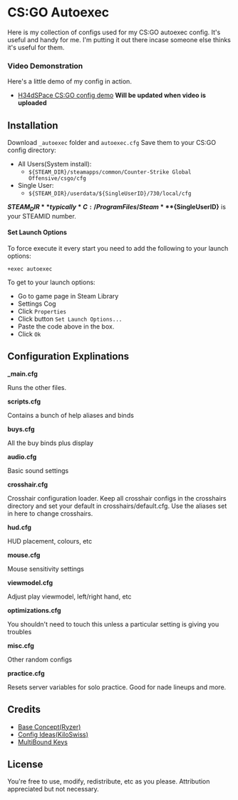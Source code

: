 # CS:GO Autoexec
Here is my collection of configs used for my CS:GO autoexec config. It's useful and handy for me. I'm putting it out there incase someone else thinks it's useful for them. 

### Video Demonstration
Here's a little demo of my config in action.
* [H34dSPace CS:GO config demo](#)
**Will be updated when video is uploaded**

## Installation

Download `_autoexec` folder and `autoexec.cfg`
Save them to your CS:GO config directory: 
* All Users(System install):
  * `${STEAM_DIR}/steamapps/common/Counter-Strike Global Offensive/csgo/cfg`
* Single User:
  * `${STEAM_DIR}/userdata/${SingleUserID}/730/local/cfg`

**${STEAM_DIR}** typically *C:/Program Files/Steam*
**${SingleUserID}** is your STEAMID number.

#### Set Launch Options
To force execute it every start you need to add the following to your launch options:
```
+exec autoexec
```
To get to your launch options:
* Go to game page in Steam Library
* Settings Cog
* Click `Properties`
* Click button `Set Launch Options...`
* Paste the code above in the box.
* Click `Ok`


## Configuration Explinations

**_main.cfg**

Runs the other files.

**scripts.cfg**

Contains a bunch of help aliases and binds 

**buys.cfg**

All the buy binds plus display

**audio.cfg**

Basic sound settings

**crosshair.cfg**

Crosshair configuration loader. Keep all crosshair configs in the crosshairs directory and set your default in crosshairs/default.cfg. Use the aliases set in here to change crosshairs.

**hud.cfg**

HUD placement, colours, etc

**mouse.cfg**

Mouse sensitivity settings

**viewmodel.cfg**

Adjust play viewmodel, left/right hand, etc

**optimizations.cfg**

You shouldn't need to touch this unless a particular setting is giving you troubles

**misc.cfg**

Other random configs

**practice.cfg**

Resets server variables for solo practice. Good for nade lineups and more.


## Credits
* [Base Concept(Ryzer)](https://github.com/ryzr/csgo-autoexec)
* [Config Ideas(KiloSwiss)](https://gist.github.com/KiloSwiss/a015b0620284ce74b5ed849ec599e51e)
* [MultiBound Keys](https://settings.gg/bananagaming)

## License

You're free to use, modify, redistribute, etc as you please. Attribution appreciated but not necessary.
